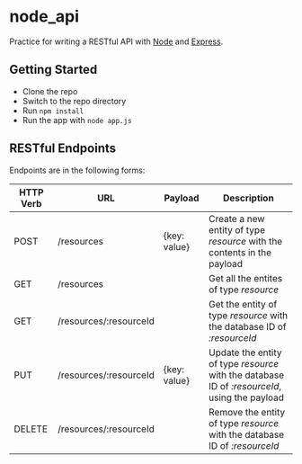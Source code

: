 # node_api

Practice for writing a RESTful API with [Node](https://nodejs.org) and [Express](http://expressjs.com/).

## Getting Started

* Clone the repo
* Switch to the repo directory
* Run `npm install`
* Run the app with `node app.js`

## RESTful Endpoints

Endpoints are in the following forms:

| HTTP Verb | URL | Payload | Description |
| --- | --- | --- | --- |
| POST | /resources | {key: value} | Create a new entity of type _resource_ with the contents in the payload |
| GET |  /resources | | Get all the entites of type _resource_ |
| GET |  /resources/:resourceId | | Get the entity of type _resource_ with the database ID of _:resourceId_ |
| PUT |  /resources/:resourceId | {key: value} | Update the entity of type _resource_ with the database ID of _:resourceId_, using the payload |
| DELETE |  /resources/:resourceId | | Remove the entity of type _resource_ with the database ID of _:resourceId_ |

